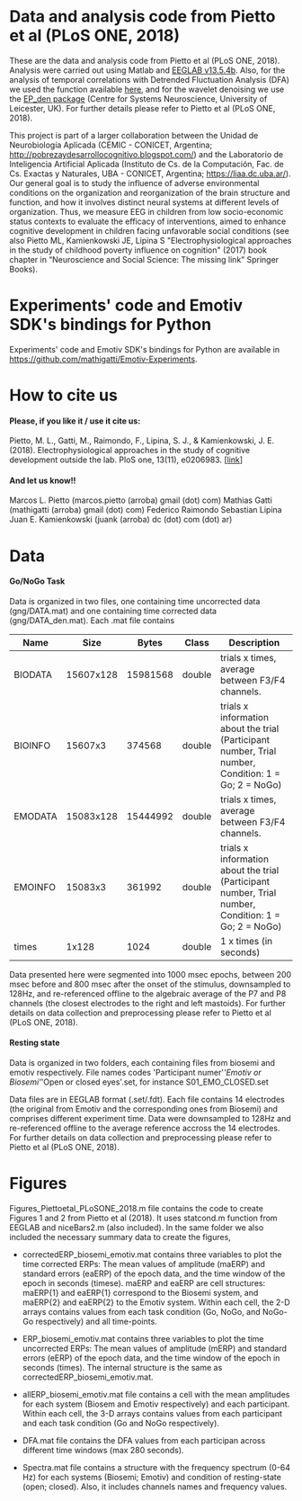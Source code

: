 # Data and analysis code from Pietto et al (PLoS ONE, 2018)
These are the data and analysis code from Pietto et al (PLoS ONE, 2018). Analysis were carried out using Matlab and [EEGLAB v13.5.4b](https://sccn.ucsd.edu/eeglab/index.php). Also, for the analysis of temporal correlations with Detrended Fluctuation Analysis (DFA) we used the function available [here](https://la.mathworks.com/matlabcentral/fileexchange/19795-detrended-fluctuation-analysis), and for the wavelet denoising we use the [EP_den package](https://www2.le.ac.uk/centres/csn/software/ep_den) (Centre for Systems Neuroscience, University of Leicester, UK). For further details please refer to Pietto et al (PLoS ONE, 2018).

This project is part of a larger collaboration between the Unidad de Neurobiología Aplicada (CEMIC - CONICET, Argentina; http://pobrezaydesarrollocognitivo.blogspot.com/) and the Laboratorio de Inteligencia Artificial Aplicada (Instituto de Cs. de la Computación, Fac. de Cs. Exactas y Naturales, UBA - CONICET, Argentina; https://liaa.dc.uba.ar/). Our general goal is to study the influence of adverse environmental conditions on the organization and reorganization of the brain structure and function, and how it involves distinct neural systems at different levels of organization. Thus, we measure EEG in children from low socio-economic status contexts to evaluate the efficacy of interventions, aimed to enhance cognitive development in children facing unfavorable social conditions (see also Pietto ML, Kamienkowski JE, Lipina S "Electrophysiological approaches in the study of childhood poverty influence on cognition" (2017) book chapter in “Neuroscience and Social Science: The missing link” Springer Books).

# Experiments' code and Emotiv SDK's bindings for Python
Experiments' code and Emotiv SDK's bindings for Python are available in https://github.com/mathigatti/Emotiv-Experiments.

# How to cite us
#### Please, if you like it / use it cite us:
Pietto, M. L., Gatti, M., Raimondo, F., Lipina, S. J., & Kamienkowski, J. E. (2018). Electrophysiological approaches in the study of cognitive development outside the lab. PloS one, 13(11), e0206983. [[link](https://journals.plos.org/plosone/article?id=10.1371/journal.pone.0206983)]
#### And let us know!!
Marcos L. Pietto (marcos.pietto (arroba) gmail (dot) com)
Mathias Gatti (mathigatti (arroba) gmail (dot) com)
Federico Raimondo
Sebastian Lipina
Juan E. Kamienkowski (juank (arroba) dc (dot) com (dot) ar)

        
# Data
#### Go/NoGo Task
Data is organized in two files, one containing time uncorrected data (gng/DATA.mat) and one containing time corrected data (gng/DATA_den.mat). Each .mat file contains 

| Name    | Size      | Bytes    | Class  | Description                                                                                          |
|---------|-----------|----------|--------|------------------------------------------------------------------------------------------------------|
| BIODATA | 15607x128 | 15981568 | double | trials x times, average between F3/F4 channels.                                                      |
| BIOINFO | 15607x3   | 374568   | double | trials x information about the trial (Participant number, Trial number, Condition: 1 = Go; 2 = NoGo) |
| EMODATA | 15083x128 | 15444992 | double | trials x times, average between F3/F4 channels.                                                      |
| EMOINFO | 15083x3   | 361992   | double | trials x information about the trial (Participant number, Trial number, Condition: 1 = Go; 2 = NoGo) |
| times   | 1x128     | 1024     | double | 1 x times (in seconds)                                                                               |

Data presented here were segmented into 1000 msec epochs, between 200 msec before and 800 msec after the onset of the stimulus, downsampled to 128Hz, and re-referenced offline to the algebraic average of the P7 and P8 channels (the closest electrodes to the right and left mastoids). For further details on data collection and preprocessing please refer to Pietto et al (PLoS ONE, 2018).

#### Resting state
Data is organized in two folders, each containing files from biosemi and emotiv respectively.
File names codes 'Participant numer'_'Emotiv or Biosemi'_'Open or closed eyes'.set, for instance S01_EMO_CLOSED.set

Data files are in EEGLAB format (.set/.fdt). Each file contains 14 electrodes (the original from Emotiv and the corresponding ones from Biosemi) and comprises different experiment time. Data were downsampled to 128Hz and re-referenced offline to the average reference accross the 14 electrodes. For further details on data collection and preprocessing please refer to Pietto et al (PLoS ONE, 2018).


# Figures
Figures_Piettoetal_PLoSONE_2018.m file contains the code to create Figures 1 and 2 from Pietto et al (2018). It uses statcond.m function from EEGLAB and niceBars2.m (also included). In the same folder we also included the necessary summary data to create the figures,

* correctedERP_biosemi_emotiv.mat contains three variables to plot the time corrected ERPs: The mean values of amplitude (maERP) and standard errors (eaERP) of the epoch data, and the time window of the epoch in seconds (timese). maERP and eaERP are cell structures: maERP{1} and eaERP{1} correspond to the Biosemi system, and maERP{2} and eaERP{2} to the Emotiv system. Within each cell, the 2-D arrays contains values from each task condition (Go, NoGo, and NoGo-Go respectively) and all time-points.

* ERP_biosemi_emotiv.mat contains three variables to plot the time uncorrected ERPs: The mean values of amplitude (mERP) and standard errors (eERP) of the epoch data, and the time window of the epoch in seconds (times). The internal structure is the same as correctedERP_biosemi_emotiv.mat.

* allERP_biosemi_emotiv.mat file contains a cell with the mean amplitudes for each system (Biosem and Emotiv respectively) and each participant. Within each cell, the 3-D arrays contains values from each participant and each task condition (Go and NoGo respectively).

* DFA.mat file contains the DFA values from each participan across different time windows (max 280 seconds).

* Spectra.mat file contains a structure with the frequency spectrum (0-64 Hz) for each systems (Biosemi; Emotiv) and condition of resting-state (open; closed). Also, it includes channels names and frequency values.



